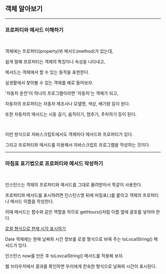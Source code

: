 ## 객체 알아보기

***
### 프로퍼티와 메서드 이해하기

<br>

객체에는 프로퍼티(property)와 메서드(method)가 있는데, 

쉽게 말해 프로퍼티는 객체의 특징이나 속성을 나타내고,

메서드는 객체에서 할 수 있는 동작을 표현한다.

실생활에서 찾아볼 수 있는 객체를 예로 들어보자.

'자동차 운전'이 하나의 프로그램이라면 '자동차'는 객체가 되고,

자동차의 프로퍼티는 자동차 제조사나 모델명, 색상, 배기량 등이 된다.

또한 자동차의 메서드는 시동 걸기, 움직이기, 멈추기, 주차하기 등이 된다.

<br>

이런 방식으로 자바스크립트에서도 객체마다 메서드와 프로퍼티가 있다.

그리고 프로퍼티와 메서드를 이용해서 자바스크립트 프로그램을 작성하는 것이다.

***
### 마침표 표기법으로 프로퍼티와 메서드 작성하기

<br>

인스턴스는 객체의 프로퍼티와 메서드를 그대로 물려받아서 똑같이 사용한다.

프로퍼티와 메서드를 표시하려면 인스턴스명 뒤에 마침표(.)를 붙이고 객체의 프로퍼티나 메서드 이름을 작성한다.

이때 메서드는 함수와 같은 역할을 하므로 getHours()처럼 이름 옆에 괄호를 넣어야 한다.

[로컬 형식으로 현재 시각 표시하기](./Doit_JavaScript_day26-1.html)

Date 객체에는 현재 날짜와 시간 정보를 로컬 형식으로 바꿔 주는 toLocalString() 메서드가 있다.

인스턴스 now를 만든 후 toLovcalString() 메서드를 적용해 보자.

웹 브라우저에서 결과를 확인하면 우리에게 친숙한 형식으로 날짜와 시간이 표시된다.
